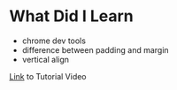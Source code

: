 # What Did I Learn

- chrome dev tools
- difference between padding and margin
- vertical align

[Link](https://youtu.be/G3e-cpL7ofc?t=3790) to Tutorial Video